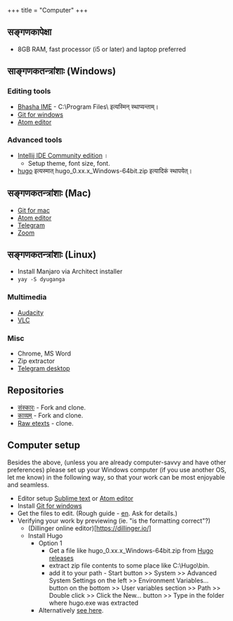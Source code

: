 +++
title = "Computer"
+++

## सङ्गणकापेक्षा
- 8GB RAM, fast processor (i5 or later) and laptop preferred

## साङ्गणकतन्त्रांशाः (Windows)
### Editing tools
- [Bhasha IME](https://sites.google.com/site/bhashaime/) - C:\Program Files\ इत्यस्मिन् स्थाप्यन्ताम्।
- [Git for windows](https://gitforwindows.org/)
- [Atom editor](https://atom.io/)

### Advanced tools
- [Intellij IDE Community edition](https://www.jetbrains.com/idea/download/#section=linux) ।
  - Setup theme, font size, font.
- [hugo](https://github.com/gohugoio/hugo/releases) इत्यस्मात् hugo_0.xx.x_Windows-64bit.zip
  इत्यादिकं स्थापयेत्।

## सङ्गणकतन्त्रांशाः (Mac)
- [Git for mac](https://git-scm.com/download/mac)
- [Atom editor](https://atom.io/)
- [Telegram](https://desktop.telegram.org/)
- [Zoom](https://zoom.us/support/download)

## सङ्गणकतन्त्रांशाः (Linux)
- Install Manjaro via Architect installer
- `yay -S dyuganga`

### Multimedia
- [Audacity](https://www.audacityteam.org/)
- [VLC](https://www.videolan.org/index.html)

### Misc
- Chrome, MS Word
- Zip extractor
- [Telegram desktop](https://desktop.telegram.org/)

## Repositories
- [संस्कारः](https://github.com/vvasuki/saMskAra/) - Fork and clone.
- [काव्यम्](https://github.com/vvasuki/kAvyam/) - Fork and clone.
- [Raw etexts](https://github.com/sanskrit/raw_etexts/) - clone.

## Computer setup
Besides the above, (unless you are already computer-savvy and have other preferences) please set up your Windows computer (if you use another OS, let me know) in the following way, so that your work can be most enjoyable and seamless.

- Editor setup [Sublime text](https://www.sublimetext.com/) or [Atom editor](https://atom.io/)
- Install [Git for windows](https://gitforwindows.org/)
- Get the files to edit. (Rough guide - [en](/groups/dyuganga/projects/text/contribution/computer-setup_en/). Ask for details.)
- Verifying your work by previewing (ie. "is the formatting correct"?)
  - (Dillinger online editor)[https://dillinger.io/]
  - Install Hugo
    - Option 1
      - Get a file like hugo_0.xx.x_Windows-64bit.zip from [Hugo releases](https://github.com/gohugoio/hugo/releases)
      - extract zip file contents to some place like C:\Hugo\bin.
      - add it to your path - Start button >> System >> Advanced System Settings on the left >> Environment Variables… button on the bottom >> User variables section >> Path >> Double click >> Click the New… button >> Type in the folder where hugo.exe was extracted
    - Alternatively [see here](https://gohugo.io/getting-started/installing/). 
